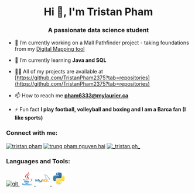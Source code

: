 

<h1 align="center">Hi 👋, I'm Tristan Pham</h1>
<h3 align="center">A passionate data science student</h3>

- 🔭 I’m currently working on a Mall Pathfinder project - taking foundations from my [Digital Mapping tool](https://github.com/TristanPham2375/Digital-Mapping-tool)

- 🌱 I’m currently learning **Java and SQL**

- 👨‍💻 All of my projects are available at [https://github.com/TristanPham2375?tab=repositories](https://github.com/TristanPham2375?tab=repositories)

- 📫 How to reach me **pham6333@mylaurier.ca**

- ⚡ Fun fact **I play football, volleyball and boxing and I am a Barca fan (I like sports)**

<h3 align="left">Connect with me:</h3>
<p align="left">
<a href="https://linkedin.com/in/tristan pham" target="blank"><img align="center" src="https://raw.githubusercontent.com/rahuldkjain/github-profile-readme-generator/master/src/images/icons/Social/linked-in-alt.svg" alt="tristan pham" height="30" width="40" /></a>
<a href="https://fb.com/trung pham nguyen hai" target="blank"><img align="center" src="https://raw.githubusercontent.com/rahuldkjain/github-profile-readme-generator/master/src/images/icons/Social/facebook.svg" alt="trung pham nguyen hai" height="30" width="40" /></a>
<a href="https://instagram.com/_tristan.ph_" target="blank"><img align="center" src="https://raw.githubusercontent.com/rahuldkjain/github-profile-readme-generator/master/src/images/icons/Social/instagram.svg" alt="_tristan.ph_" height="30" width="40" /></a>
</p>

<h3 align="left">Languages and Tools:</h3>
<p align="left"> <a href="https://git-scm.com/" target="_blank" rel="noreferrer"> <img src="https://www.vectorlogo.zone/logos/git-scm/git-scm-icon.svg" alt="git" width="40" height="40"/> </a> <a href="https://www.java.com" target="_blank" rel="noreferrer"> <img src="https://raw.githubusercontent.com/devicons/devicon/master/icons/java/java-original.svg" alt="java" width="40" height="40"/> </a> <a href="https://www.mysql.com/" target="_blank" rel="noreferrer"> <img src="https://raw.githubusercontent.com/devicons/devicon/master/icons/mysql/mysql-original-wordmark.svg" alt="mysql" width="40" height="40"/> </a> <a href="https://www.python.org" target="_blank" rel="noreferrer"> <img src="https://raw.githubusercontent.com/devicons/devicon/master/icons/python/python-original.svg" alt="python" width="40" height="40"/> </a> </p>

